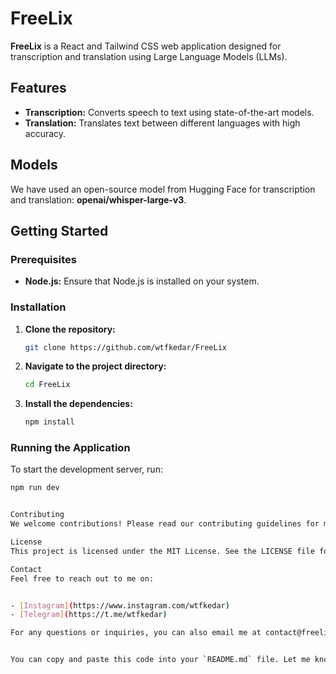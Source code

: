 # FreeLix

**FreeLix** is a React and Tailwind CSS web application designed for transcription and translation using Large Language Models (LLMs).

## Features
- **Transcription:** Converts speech to text using state-of-the-art models.
- **Translation:** Translates text between different languages with high accuracy.

## Models
We have used an open-source model from Hugging Face for transcription and translation: **openai/whisper-large-v3**.

## Getting Started

### Prerequisites
- **Node.js:** Ensure that Node.js is installed on your system.

### Installation
1. **Clone the repository:**
    ```bash
    git clone https://github.com/wtfkedar/FreeLix
    ```
2. **Navigate to the project directory:**
    ```bash
    cd FreeLix
    ```
3. **Install the dependencies:**
    ```bash
    npm install
    ```

### Running the Application
To start the development server, run:
```bash
npm run dev


Contributing
We welcome contributions! Please read our contributing guidelines for more details.\

License
This project is licensed under the MIT License. See the LICENSE file for details.

Contact
Feel free to reach out to me on:


- [Instagram](https://www.instagram.com/wtfkedar)
- [Telegram](https://t.me/wtfkedar)

For any questions or inquiries, you can also email me at contact@freelix.com.


You can copy and paste this code into your `README.md` file. Let me know if you need any further modifications!
